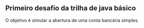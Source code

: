 ## Primeiro desafio da trilha de java básico

O objetivo é simular a abertura de uma conta bancária simples.



